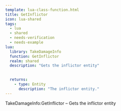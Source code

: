 ```yaml
---
template: lua-class-function.html
title: GetInflictor
icon: lua-shared
tags:
  - lua
  - shared
  - needs-verification
  - needs-example
lua:
  library: TakeDamageInfo
  function: GetInflictor
  realm: shared
  description: "Gets the inflictor entity"
  
  
  returns:
    - type: Entity
      description: "The inflictor entity."
---
```


<div class="lua__search__keywords">
TakeDamageInfo:GetInflictor &#x2013; Gets the inflictor entity
</div>
